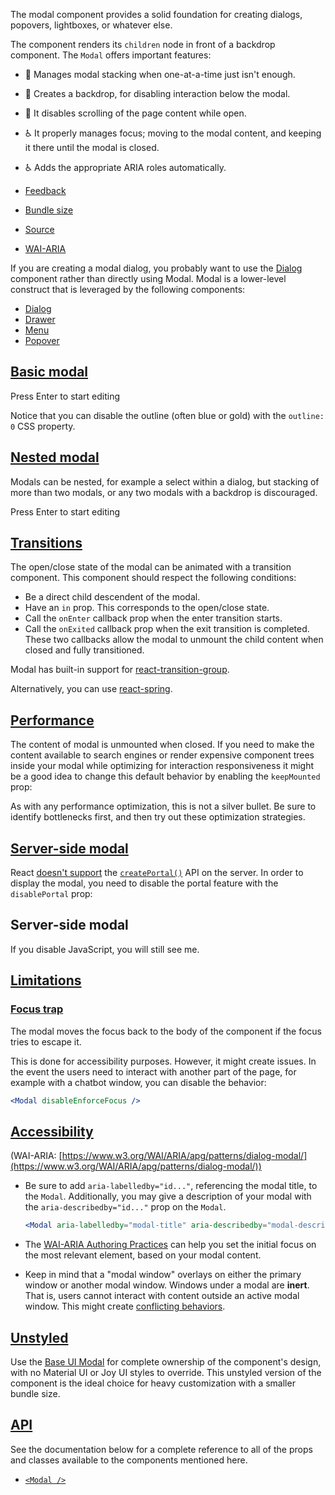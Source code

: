 The modal component provides a solid foundation for creating dialogs, popovers, lightboxes, or whatever else.

The component renders its `children` node in front of a backdrop component. The `Modal` offers important features:

-   💄 Manages modal stacking when one-at-a-time just isn't enough.
-   🔐 Creates a backdrop, for disabling interaction below the modal.
-   🔐 It disables scrolling of the page content while open.
-   ♿️ It properly manages focus; moving to the modal content, and keeping it there until the modal is closed.
-   ♿️ Adds the appropriate ARIA roles automatically.

-   [Feedback](https://github.com/mui/material-ui/labels/component%3A%20modal)
-   [Bundle size](https://bundlephobia.com/package/@mui/material@latest "Scroll down to 'Exports Analysis' for a more detailed report.")
-   [Source](https://github.com/mui/material-ui/tree/v6.4.11/packages/mui-material/src/Modal)
-   [WAI-ARIA](https://www.w3.org/WAI/ARIA/apg/patterns/dialog-modal/)

If you are creating a modal dialog, you probably want to use the [Dialog](https://v6.mui.com/material-ui/react-dialog/) component rather than directly using Modal. Modal is a lower-level construct that is leveraged by the following components:

-   [Dialog](https://v6.mui.com/material-ui/react-dialog/)
-   [Drawer](https://v6.mui.com/material-ui/react-drawer/)
-   [Menu](https://v6.mui.com/material-ui/react-menu/)
-   [Popover](https://v6.mui.com/material-ui/react-popover/)

## [Basic modal](https://v6.mui.com/material-ui/react-menu/#basic-modal)

Press Enter to start editing

Notice that you can disable the outline (often blue or gold) with the `outline: 0` CSS property.

## [Nested modal](https://v6.mui.com/material-ui/react-menu/#nested-modal)

Modals can be nested, for example a select within a dialog, but stacking of more than two modals, or any two modals with a backdrop is discouraged.

Press Enter to start editing

## [Transitions](https://v6.mui.com/material-ui/react-menu/#transitions)

The open/close state of the modal can be animated with a transition component. This component should respect the following conditions:

-   Be a direct child descendent of the modal.
-   Have an `in` prop. This corresponds to the open/close state.
-   Call the `onEnter` callback prop when the enter transition starts.
-   Call the `onExited` callback prop when the exit transition is completed. These two callbacks allow the modal to unmount the child content when closed and fully transitioned.

Modal has built-in support for [react-transition-group](https://github.com/reactjs/react-transition-group).

Alternatively, you can use [react-spring](https://github.com/pmndrs/react-spring).

## [Performance](https://v6.mui.com/material-ui/react-menu/#performance)

The content of modal is unmounted when closed. If you need to make the content available to search engines or render expensive component trees inside your modal while optimizing for interaction responsiveness it might be a good idea to change this default behavior by enabling the `keepMounted` prop:

As with any performance optimization, this is not a silver bullet. Be sure to identify bottlenecks first, and then try out these optimization strategies.

## [Server-side modal](https://v6.mui.com/material-ui/react-menu/#server-side-modal)

React [doesn't support](https://github.com/facebook/react/issues/13097) the [`createPortal()`](https://react.dev/reference/react-dom/createPortal) API on the server. In order to display the modal, you need to disable the portal feature with the `disablePortal` prop:

## Server-side modal

If you disable JavaScript, you will still see me.

## [Limitations](https://v6.mui.com/material-ui/react-menu/#limitations)

### [Focus trap](https://v6.mui.com/material-ui/react-menu/#focus-trap)

The modal moves the focus back to the body of the component if the focus tries to escape it.

This is done for accessibility purposes. However, it might create issues. In the event the users need to interact with another part of the page, for example with a chatbot window, you can disable the behavior:

```jsx
<Modal disableEnforceFocus />
```

## [Accessibility](https://v6.mui.com/material-ui/react-menu/#accessibility)

(WAI-ARIA: [https://www.w3.org/WAI/ARIA/apg/patterns/dialog-modal/](https://www.w3.org/WAI/ARIA/apg/patterns/dialog-modal/))

-   Be sure to add `aria-labelledby="id..."`, referencing the modal title, to the `Modal`. Additionally, you may give a description of your modal with the `aria-describedby="id..."` prop on the `Modal`.
    
    ```jsx
    <Modal aria-labelledby="modal-title" aria-describedby="modal-description"> <h2 id="modal-title">My Title</h2> <p id="modal-description">My Description</p> </Modal>
    ```
    
-   The [WAI-ARIA Authoring Practices](https://www.w3.org/WAI/ARIA/apg/patterns/dialog-modal/examples/dialog/) can help you set the initial focus on the most relevant element, based on your modal content.
    
-   Keep in mind that a "modal window" overlays on either the primary window or another modal window. Windows under a modal are **inert**. That is, users cannot interact with content outside an active modal window. This might create [conflicting behaviors](https://v6.mui.com/material-ui/react-menu/#focus-trap).
    

## [Unstyled](https://v6.mui.com/material-ui/react-menu/#unstyled)

Use the [Base UI Modal](https://v6.mui.com/base-ui/react-modal/) for complete ownership of the component's design, with no Material UI or Joy UI styles to override. This unstyled version of the component is the ideal choice for heavy customization with a smaller bundle size.

## [API](https://v6.mui.com/material-ui/react-menu/#api)

See the documentation below for a complete reference to all of the props and classes available to the components mentioned here.

-   [`<Modal />`](https://v6.mui.com/material-ui/api/modal/)
